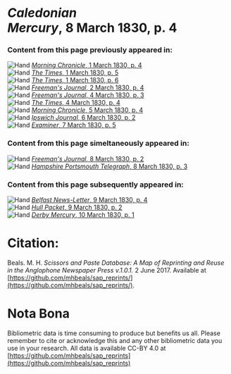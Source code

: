# *Caledonian Mercury*, 8 March 1830, p. 4  
  
### Content from this page previously appeared in:  
![Hand](http://scissorsandpaste.net/wp-content/uploads/2017/06/smallhandpointer.png) [*Morning Chronicle*, 1 March 1830, p. 4](https://mhbeals.github.io/sap_html/Morning-Chronicle/Morning-Chronicle-1-March-1830-p-4)  
![Hand](http://scissorsandpaste.net/wp-content/uploads/2017/06/smallhandpointer.png) [*The Times*, 1 March 1830, p. 5](https://mhbeals.github.io/sap_html/The-Times/The-Times-1-March-1830-p-5)  
![Hand](http://scissorsandpaste.net/wp-content/uploads/2017/06/smallhandpointer.png) [*The Times*, 1 March 1830, p. 6](https://mhbeals.github.io/sap_html/The-Times/The-Times-1-March-1830-p-6)  
![Hand](http://scissorsandpaste.net/wp-content/uploads/2017/06/smallhandpointer.png) [*Freeman's Journal*, 2 March 1830, p. 4](https://mhbeals.github.io/sap_html/Freeman's-Journal/Freeman's-Journal-2-March-1830-p-4)  
![Hand](http://scissorsandpaste.net/wp-content/uploads/2017/06/smallhandpointer.png) [*Freeman's Journal*, 4 March 1830, p. 3](https://mhbeals.github.io/sap_html/Freeman's-Journal/Freeman's-Journal-4-March-1830-p-3)  
![Hand](http://scissorsandpaste.net/wp-content/uploads/2017/06/smallhandpointer.png) [*The Times*, 4 March 1830, p. 4](https://mhbeals.github.io/sap_html/The-Times/The-Times-4-March-1830-p-4)  
![Hand](http://scissorsandpaste.net/wp-content/uploads/2017/06/smallhandpointer.png) [*Morning Chronicle*, 5 March 1830, p. 4](https://mhbeals.github.io/sap_html/Morning-Chronicle/Morning-Chronicle-5-March-1830-p-4)  
![Hand](http://scissorsandpaste.net/wp-content/uploads/2017/06/smallhandpointer.png) [*Ipswich Journal*, 6 March 1830, p. 2](https://mhbeals.github.io/sap_html/Ipswich-Journal/Ipswich-Journal-6-March-1830-p-2)  
![Hand](http://scissorsandpaste.net/wp-content/uploads/2017/06/smallhandpointer.png) [*Examiner*, 7 March 1830, p. 5](https://mhbeals.github.io/sap_html/Examiner/Examiner-7-March-1830-p-5)  
  
### Content from this page simeltaneously appeared in:  
![Hand](http://scissorsandpaste.net/wp-content/uploads/2017/06/smallhandpointer.png) [*Freeman's Journal*, 8 March 1830, p. 2](https://mhbeals.github.io/sap_html/Freeman's-Journal/Freeman's-Journal-8-March-1830-p-2)  
![Hand](http://scissorsandpaste.net/wp-content/uploads/2017/06/smallhandpointer.png) [*Hampshire Portsmouth Telegraph*, 8 March 1830, p. 3](https://mhbeals.github.io/sap_html/Hampshire-Portsmouth-Telegraph/Hampshire-Portsmouth-Telegraph-8-March-1830-p-3)  
  
### Content from this page subsequently appeared in:  
![Hand](http://scissorsandpaste.net/wp-content/uploads/2017/06/smallhandpointer.png) [*Belfast News-Letter*, 9 March 1830, p. 4](https://mhbeals.github.io/sap_html/Belfast-News-Letter/Belfast-News-Letter-9-March-1830-p-4)  
![Hand](http://scissorsandpaste.net/wp-content/uploads/2017/06/smallhandpointer.png) [*Hull Packet*, 9 March 1830, p. 2](https://mhbeals.github.io/sap_html/Hull-Packet/Hull-Packet-9-March-1830-p-2)  
![Hand](http://scissorsandpaste.net/wp-content/uploads/2017/06/smallhandpointer.png) [*Derby Mercury*, 10 March 1830, p. 1](https://mhbeals.github.io/sap_html/Derby-Mercury/Derby-Mercury-10-March-1830-p-1)  


# Citation: 

Beals. M. H. *Scissors and Paste Database: A Map of Reprinting and Reuse in the Anglophone Newspaper Press v.1.0.1.* 2 June 2017. Available at [https://github.com/mhbeals/sap_reprints/](https://github.com/mhbeals/sap_reprints/). 

# Nota Bona

Bibliometric data is time consuming to produce but benefits us all. Please remember to cite or acknowledge this and any other bibliometric data you use in your research. All data is available CC-BY 4.0 at [https://github.com/mhbeals/sap_reprints](https://github.com/mhbeals/sap_reprints)